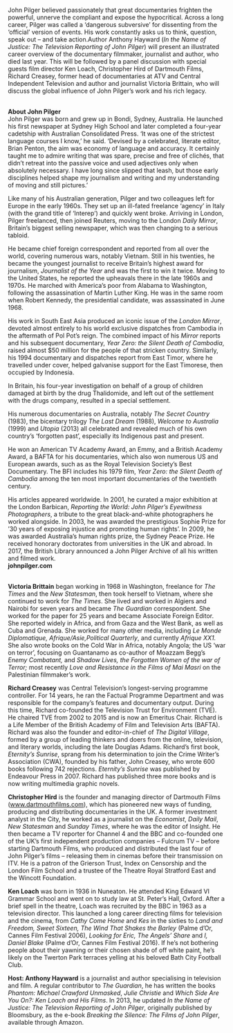 
John Pilger believed passionately that great documentaries frighten the powerful, unnerve the compliant and expose the hypocritical. Across a long career, Pilger was called a ‘dangerous subversive’ for dissenting from the ‘official’ version of events. His work constantly asks us to think, question, speak out – and take action.Author Anthony Hayward (_In the Name of Justice: The Television Reporting of John Pilger_) will present an illustrated career overview of the documentary filmmaker, journalist and author, who died last year. This will be followed by a panel discussion with special guests film director  Ken Loach, Christopher Hird of Dartmouth Films, Richard Creasey, former head of documentaries at ATV and Central Independent Television and author and journalist Victoria Brittain, who will discuss the global influence of John Pilger’s work and his  rich legacy.  
<br>

**About John Pilger**  
John Pilger was born and grew up in Bondi, Sydney, Australia. He launched his first newspaper at Sydney High School and later completed a four-year cadetship with Australian Consolidated Press. ‘It was one of the strictest language courses I know,’ he said. ‘Devised by a celebrated, literate editor, Brian Penton, the aim was economy of language and accuracy. It certainly taught me to admire writing that was spare, precise and free of clichés, that didn’t retreat into the passive voice and used adjectives only when absolutely necessary. I have long since slipped that leash, but those early disciplines helped shape my journalism and writing and my understanding of moving and still pictures.’

Like many of his Australian generation, Pilger and two colleagues left for Europe in the early 1960s. They set up an ill-fated freelance ‘agency’ in Italy (with the grand title of ‘Interep’) and quickly went broke. Arriving in London, Pilger freelanced, then joined Reuters, moving to the London _Daily Mirror_, Britain’s biggest selling newspaper, which was then changing to a serious tabloid.

He became chief foreign correspondent and reported from all over the world, covering numerous wars, notably Vietnam. Still in his twenties, he became the youngest journalist to receive Britain’s highest award for journalism, _Journalist of the Year_ and was the first to win it twice. Moving to the United States, he reported the upheavals there in the late 1960s and 1970s. He marched with America’s poor from Alabama to Washington, following the assassination of Martin Luther King. He was in the same room when Robert Kennedy, the presidential candidate, was assassinated in June 1968.

His work in South East Asia produced an iconic issue of the _London Mirror_, devoted almost entirely to his world exclusive dispatches from Cambodia in the aftermath of Pol Pot’s reign. The combined impact of his _Mirror_ reports and his subsequent documentary, _Year Zero: the Silent Death of Cambodia_, raised almost $50 million for the people of that stricken country. Similarly, his 1994 documentary and dispatches report from East Timor, where he travelled under cover, helped galvanise support for the East Timorese, then occupied by Indonesia.

In Britain, his four-year investigation on behalf of a group of children damaged at birth by the drug Thalidomide, and left out of the settlement with the drugs company, resulted in a special settlement.

His numerous documentaries on Australia, notably _The Secret Country_ (1983), the bicentary trilogy _The Last Dream_ (1988), _Welcome to Australia_ (1999) and _Utopia_ (2013) all celebrated and revealed much of his own country’s ‘forgotten past’, especially its Indigenous past and present.

He won an American TV Academy Award, an Emmy, and a British Academy Award, a BAFTA for his documentaries, which also won numerous US and European awards, such as as the Royal Television Society’s Best Documentary. The BFI includes his 1979 film, _Year Zero: the Silent Death of Cambodia_ among the ten most important documentaries of the twentieth century.

His articles appeared worldwide. In 2001, he curated a major exhibition at the London Barbican, _Reporting the World: John Pilger’s Eyewitness Photographers_, a tribute to the great black-and-white photographers he worked alongside. In 2003, he was awarded the prestigious Sophie Prize for ’30 years of exposing injustice and promoting human rights’. In 2009, he was awarded Australia’s human rights prize, the Sydney Peace Prize. He received honorary doctorates from universities in the UK and abroad. In 2017, the British Library announced a John Pilger Archive of all his written and filmed work.  
**johnpilger.com**
<br><br>

**Victoria Brittain**  began working in 1968 in Washington, freelance for _The Times_ and the _New Statesman_, then took herself to Vietnam, where she continued to work for _The Times_. She lived and worked in Algiers and Nairobi for seven years and became _The Guardian_ correspondent. She worked for the paper for 25 years and became Associate Foreign Editor. She reported widely in Africa, and from Gaza and the West Bank, as well as Cuba and Grenada. She worked for many other media, including _Le Monde Diplomatique,_ _Afrique/Asie,Political Quarterly_, and currently _Afrique XX1._ She also wrote books on the Cold War in Africa, notably Angola; the US ‘war on terror’, focusing on Guantanamo as co-author of Moazzam Begg’s _Enemy Combatant,_ and _Shadow Lives, the Forgotten Women of the war of Terror;_ most recently _Love and Resistance in the Films of Mai Masri_ on the Palestinian filmmaker’s work.

**Richard Creasey**  was Central Television’s longest-serving programme controller. For 14 years, he ran the Factual Programme Department and was responsible for the company’s features and documentary output. During this time, Richard co-founded the Television Trust for Environment (TVE). He chaired TVE from 2002 to 2015 and is now an Emeritus Chair. Richard is a Life Member of the British Academy of Film and Television Arts  (BAFTA). Richard was also the founder and editor-in-chief of _The Digital Village_, formed by a group of leading thinkers and doers from the online, television, and literary worlds, including the late Douglas Adams. Richard’s first book, _Eternity’s Sunrise_, sprang from his determination to join the Crime Writer’s Association (CWA), founded by his father, John Creasey, who wrote 600 books following 742 rejections. _Eternity’s Sunrise_ was published by Endeavour Press in 2007. Richard has published three more books and is now writing multimedia graphic novels.

**Christopher Hird** is the founder and managing director of Dartmouth Films (www.dartmouthfilms.com), which has pioneered new ways of funding, producing and distributing documentaries in the UK. A former investment analyst in the City, he worked as a journalist on the _Economist_, _Daily Mail_, _New Statesman_ and _Sunday Times_, where he was the editor of Insight. He then became a TV reporter for Channel 4 and the BBC and co-founded one of the UK’s first independent production companies – Fulcrum TV – before starting Dartmouth Films, who produced and distributed the last four of John Pilger’s films – releasing them in cinemas before their transmission on ITV. He is a patron of the Grierson Trust, Index on Censorship and the London Film School and a trustee of the Theatre Royal Stratford East and the Wincott Foundation.

**Ken Loach** was born in 1936 in Nuneaton. He attended King Edward VI Grammar School and went on to study law at St. Peter’s Hall, Oxford. After a brief spell in the theatre, Loach was recruited by the BBC in 1963 as a television director. This launched a long career directing films for television and the cinema, from _Cathy Come Home_ and _Kes_ in the sixties to _Land and Freedom, Sweet Sixteen, The Wind That Shakes the Barley_ (Palme d’Or, Cannes Film Festival 2006), _Looking for Eric, The Angels’ Share_ and _I, Daniel Blake_ (Palme d’Or, Cannes Film Festival 2016). If he’s not bothering people about their yawning or their chosen shade of off white paint, he’s likely on the Twerton Park terraces yelling at his beloved Bath City Football Club.

**Host: Anthony Hayward** is a journalist and author specialising in television and film. A regular contributor to _The Guardian_, he has written the books _Phantom: Michael Crawford Unmasked_, _Julie Christie_ and _Which Side Are You On?: Ken Loach and His Films_. In 2013, he updated _In the Name of Justice: The Television Reporting of John Pilger_, originally published by Bloomsbury, as the e-book _Breaking the Silence: The Films of John Pilger_, available through Amazon.
<br><br>


<!--stackedit_data:
eyJoaXN0b3J5IjpbNjg5NzExNjc1XX0=
-->